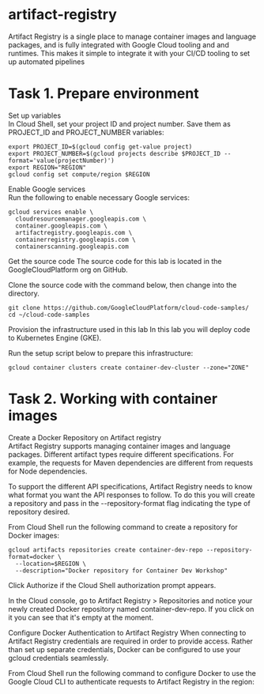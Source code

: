 # artifact-registry
Artifact Registry is a single place to manage container images and language packages, and is fully integrated with Google Cloud tooling and and runtimes. This makes it simple to integrate it with your CI/CD tooling to set up automated pipelines

# Task 1. Prepare environment

Set up variables<br />
In Cloud Shell, set your project ID and project number. Save them as PROJECT_ID and PROJECT_NUMBER variables:

```
export PROJECT_ID=$(gcloud config get-value project)
export PROJECT_NUMBER=$(gcloud projects describe $PROJECT_ID --format='value(projectNumber)')
export REGION="REGION"
gcloud config set compute/region $REGION
```

Enable Google services<br />
Run the following to enable necessary Google services:

```
gcloud services enable \
  cloudresourcemanager.googleapis.com \
  container.googleapis.com \
  artifactregistry.googleapis.com \
  containerregistry.googleapis.com \
  containerscanning.googleapis.com
```

Get the source code
The source code for this lab is located in the GoogleCloudPlatform org on GitHub.

Clone the source code with the command below, then change into the directory.  

```
git clone https://github.com/GoogleCloudPlatform/cloud-code-samples/
cd ~/cloud-code-samples
```

Provision the infrastructure used in this lab
In this lab you will deploy code to Kubernetes Engine (GKE).

Run the setup script below to prepare this infrastructure:

```
gcloud container clusters create container-dev-cluster --zone="ZONE"
```

# Task 2. Working with container images

Create a Docker Repository on Artifact registry  
Artifact Registry supports managing container images and language packages. Different artifact types require different specifications. For example, the requests for Maven dependencies are different from requests for Node dependencies.  

To support the different API specifications, Artifact Registry needs to know what format you want the API responses to follow. To do this you will create a repository and pass in the --repository-format flag indicating the type of repository desired.  

From Cloud Shell run the following command to create a repository for Docker images:  

```
gcloud artifacts repositories create container-dev-repo --repository-format=docker \
  --location=$REGION \
  --description="Docker repository for Container Dev Workshop"
```


Click Authorize if the Cloud Shell authorization prompt appears.

In the Cloud console, go to Artifact Registry > Repositories and notice your newly created Docker repository named container-dev-repo. If you click on it you can see that it's empty at the moment.

Configure Docker Authentication to Artifact Registry
When connecting to Artifact Registry credentials are required in order to provide access. Rather than set up separate credentials, Docker can be configured to use your gcloud credentials seamlessly.

From Cloud Shell run the following command to configure Docker to use the Google Cloud CLI to authenticate requests to Artifact Registry in the <filled in at lab start> region:













































